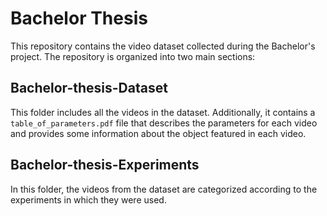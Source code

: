 # Bachelor Thesis

This repository contains the video dataset collected during the Bachelor's project. The repository is organized into two main sections:

## Bachelor-thesis-Dataset

This folder includes all the videos in the dataset. Additionally, it contains a `table_of_parameters.pdf` file that describes the parameters for each video and provides some information about the object featured in each video.

## Bachelor-thesis-Experiments

In this folder, the videos from the dataset are categorized according to the experiments in which they were used.
